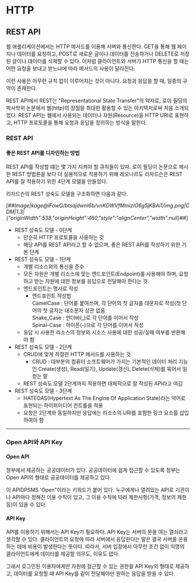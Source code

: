 # HTTP

## REST API

웹 애플리케이션에서는 HTTP 메서드를 이용해 서버와 통신한다. GET을 통해 웹 페이지나 데이터를 요청하고, POST로 새로운 글이나 데이터를 전송하거나 DELETE로 저장된 글이나 데이터를 삭제할 수 있다. 이처럼 클라이언트와 서버가 HTTP 통신을 할 때는 어떤 요청을 보내고 받느냐에 따라 메서드의 사용이 달라진다.

이런 사용은 아무런 규칙 없이 이루어지는 것이 아니다. 요청과 응답을 할 때, 일종의 규약이 존재한다.

REST API에서 REST는 "Representational State Transfer"의 약자로, 로이 필딩의 박사학위 논문에서 웹(http)의 장점을 최대한 활용할 수 있는 아키텍처로써 처음 소개되었다. REST API는 웹에서 사용되는 데이터나 자원(Resource)을 HTTP URI로 표현하고, HTTP 프로토콜을 통해 요청과 응답을 정의하는 방식을 말한다.

### REST API

#### 좋은 REST API를 디자인하는 방법

REST API를 작성할 떄는 몇 가지 지켜야 할 큐칙들이 있따. 로이 필딩이 논문으로 제시한 REST 방법론을 보다 더 실용적으로 적용하기 위해 레오나르도 리차드슨은 REST API를 잘 적용하기 위한 4단계 모델을 만들었다.

리차드슨의 REST 성숙도 모델을 구조화하면 다음과 같다.

[##_Image|kage@lFowG/btsajdwnI6b/vnKDWVfMmizIO6g5jKBAi1/img.png|CDM|1.3|{"originWidth":538,"originHeight":460,"style":"alignCenter","width":null}_##]

-   REST 성숙도 모델 - 0단계
    -   단순히 HTTP 프로토콜을 사용하는 것
    -   해당 API를 REST API라고 할 수 없으며, 좋은 REST API를 작성하기 위한 기본 단계
-   REST 성숙도 모델 - 1단계
    -   개별 리소스와의 통신을 준수
    -   모든 자원은 개별 리소스에 맞는 엔드포인트(Endpoint)를 사용해야 하며, 요청하고 받는 자원에 대한 정보를 응답으로 전달해야 한다는 것
    -   엔드포인트는 명사로 작성
        -   엔드포인트 작성법  
            CamelCase : 단어를 붙여쓰며, 각 단어의 첫 글자를 대문자로 작성(첫 단어의 첫 글자는 대소문자 상관 없음  
            Snake\_Case : 언더바(\_)로 각 단어를 이어서 작성  
            Spinal-Case : 하이픈(-)으로 각 단어를 이어서 작성
    -   응답 시 사용한 리소스의 정보와 시소스 사용에 대한 성공/실패 여부를 반환해야 함
-   REST 성숙도 모델 - 2단계
    -   CRUD에 맞게 적절한 HTTP 메서드를 사용하는 것
        -   CRUD : 대부분의 컴퓨터 소프트웨어가 가지는 기본적인 데이터 처리 기능인 Create(생성), Read(일기), Update(갱신), Delete(삭제)를 묶어서 일컫는 말
    -   REST 성숙도 모델 2단계까지 적용하면 대체적으로 잘 작성된 API라고 여김
-   REST 성숙도 모델 - 3단계
    -   HATEOAS(Hypertext As The Engine Of Application State)라는 약어로 표현되는 하이퍼미디어 컨트롤을 적용
    -   요청은 2단계와 동일하지만 응답에는 리소스의 URI를 포함한 링크 요소를 삽입하여야 함

---

### Open API와 API Key

#### Open API

정부에서 제공하는 공공데이터가 있다. 공공데이터에 쉽게 접근할 수 있도록 정부는 Open API의 형태로 공공데이터를 제공하고 있다.

이 APIDPSMS 'Open"이라는 키워드가 붙어 있다. 누구에게나 열려있는 API로 기관이나 API마다 정해진 이용 수칙이 있고, 그 이용 수칙에 따라 제한사항(가격, 정보의 제한 등)이 있을 수 있다.

#### API Key

API를 이용하기 위해서는 API Key가 필요하다. API Key는 서버의 문을 여는 열쇠라고 생각할 수 있다. 클라이언트의 요청에 따라 서버에서 응답한다는 말은 결국 서버를 운용하는 데에 비용이 발생한다는 뜻이다. 따라서, 서버 입장에서 아무런 조건 없이 익명의 클라이언트에게 데이터를 제공할 의무도, 이유도 없다.

그래서 로그인된 이용자에게만 자원에 접근할 수 있는 권한을 API Key의 형태로 제공하고, 데이터를 요청할 때 API Key를 같이 전달해야만 원하는 응답을 받을 수 있다.